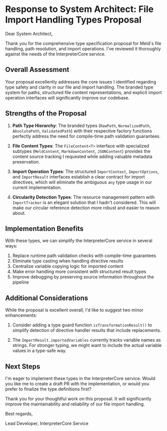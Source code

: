 # Response to System Architect: File Import Handling Types Proposal

Dear System Architect,

Thank you for the comprehensive type specification proposal for Meld's file handling, path resolution, and import operations. I've reviewed it thoroughly against the needs of the InterpreterCore service.

## Overall Assessment

Your proposal excellently addresses the core issues I identified regarding type safety and clarity in our file and import handling. The branded type system for paths, structured file content representations, and explicit import operation interfaces will significantly improve our codebase.

## Strengths of the Proposal

1. **Path Type Hierarchy**: The branded types (`RawPath`, `NormalizedPath`, `AbsolutePath`, `ValidatedPath`) with their respective factory functions perfectly address the need for compile-time path validation guarantees.

2. **File Content Types**: The `FileContent<T>` interface with specialized subtypes (`MeldContent`, `MarkdownContent`, `JSONContent`) provides the content source tracking I requested while adding valuable metadata preservation.

3. **Import Operation Types**: The structured `ImportContext`, `ImportOptions`, and `ImportResult` interfaces establish a clear contract for import directives, which will eliminate the ambiguous `any` type usage in our current implementation.

4. **Circularity Detection Types**: The resource management pattern with `ImportTracker` is an elegant solution that I hadn't considered. This will make our circular reference detection more robust and easier to reason about.

## Implementation Benefits

With these types, we can simplify the InterpreterCore service in several ways:

1. Replace runtime path validation checks with compile-time guarantees
2. Eliminate type casting when handling directive results
3. Centralize variable copying logic for imported content
4. Make error handling more consistent with structured result types
5. Improve debugging by preserving source information throughout the pipeline

## Additional Considerations

While the proposal is excellent overall, I'd like to suggest two minor enhancements:

1. Consider adding a type guard function `isTransformationResult()` to simplify detection of directive handler results that include replacements.

2. The `ImportResult.importedVariables` currently tracks variable names as strings. For stronger typing, we might want to include the actual variable values in a type-safe way.

## Next Steps

I'm eager to implement these types in the InterpreterCore service. Would you like me to create a draft PR with the implementation, or would you prefer to finalize the type definitions first?

Thank you for your thoughtful work on this proposal. It will significantly improve the maintainability and reliability of our file import handling.

Best regards,

Lead Developer, InterpreterCore Service